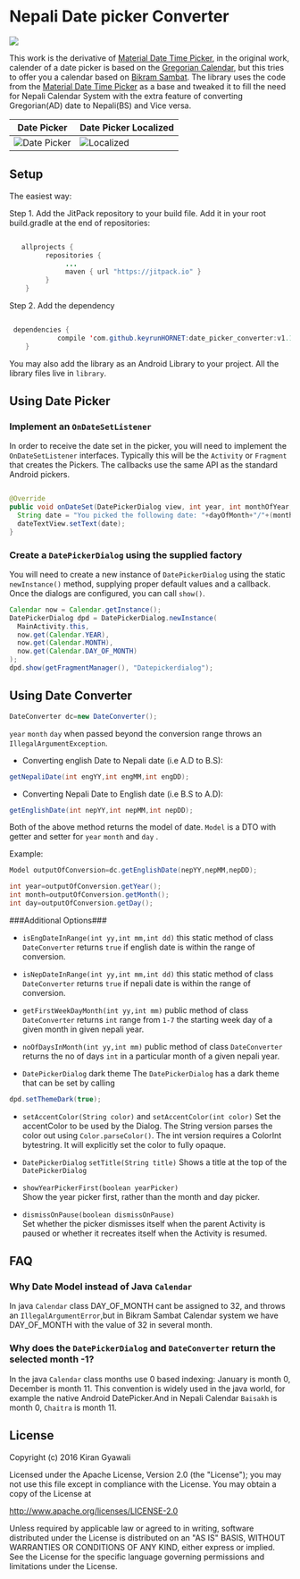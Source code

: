 # Nepali Date picker Converter
[![](https://jitpack.io/v/keyrunHORNET/date_picker_converter.svg)](https://jitpack.io/#keyrunHORNET/date_picker_converter)

 This work is the derivative of [Material Date Time Picker](https://github.com/wdullaer/MaterialDateTimePicker), in the original work,  calender
 of a date picker is based on the [Gregorian Calendar](https://en.wikipedia.org/wiki/Gregorian_calendar), but this tries to offer you a calendar based on [Bikram Sambat](https://en.wikipedia.org/wiki/Vikram_Samvat).
 The library uses the code from the [Material Date Time Picker](https://github.com/wdullaer/MaterialDateTimePicker) as a base 
 and tweaked it to fill the need for Nepali Calendar System with the extra feature of converting Gregorian(AD) date to Nepali(BS) and Vice versa.

 
Date Picker | Date Picker Localized
---- | ----
![Date Picker](https://raw.githubusercontent.com/keyrunHORNET/date_picker_converter/master/Screenshot_2016-05-08-14-09-32.png) | ![Localized](https://raw.githubusercontent.com/keyrunHORNET/date_picker_converter/master/Screenshot_2016-05-08-11-49-49.png)


## Setup
    
 The easiest way:

   Step 1.
   Add the JitPack repository to your build file.
  Add it in your root build.gradle at the end of repositories:

```java

   allprojects {
		 repositories {
			  ...
			  maven { url "https://jitpack.io" }
		 }
	}
 ```
   Step 2.
   Add the dependency
```java

 dependencies {
	        compile 'com.github.keyrunHORNET:date_picker_converter:v1.1-alpha'
	}
 ```
You may also add the library as an Android Library to your project. All the library files live in ```library```.

## Using Date Picker
 
### Implement an `OnDateSetListener`
In order to receive the date set in the picker, you will need to implement the 
`OnDateSetListener` interfaces. Typically this will be the `Activity` or `Fragment` that creates the Pickers. The callbacks use the same API as the standard Android pickers.
```java

@Override
public void onDateSet(DatePickerDialog view, int year, int monthOfYear, int dayOfMonth) {
  String date = "You picked the following date: "+dayOfMonth+"/"+(monthOfYear+1)"/"+year;
  dateTextView.setText(date);
}
```

### Create a `DatePickerDialog` using the supplied factory
You will need to create a new instance of `DatePickerDialog` using the static `newInstance()` method, supplying proper default values and a callback. Once the dialogs are configured, you can call `show()`.
```java
Calendar now = Calendar.getInstance();
DatePickerDialog dpd = DatePickerDialog.newInstance(
  MainActivity.this,
  now.get(Calendar.YEAR),
  now.get(Calendar.MONTH),
  now.get(Calendar.DAY_OF_MONTH)
);
dpd.show(getFragmentManager(), "Datepickerdialog");
```

## Using Date Converter

```java
DateConverter dc=new DateConverter();
```
`year` `month` `day` when passed beyond the conversion range throws an `IllegalArgumentException`.


* Converting english Date to Nepali date (i.e A.D to B.S):
```java
getNepaliDate(int engYY,int engMM,int engDD);
```

* Converting Nepali Date to English date (i.e B.S to A.D):
```java
getEnglishDate(int nepYY,int nepMM,int nepDD);
```

Both of the above method returns the model of date.
`Model` is a DTO with getter and setter for `year` `month` and `day` .


Example:
```java
Model outputOfConversion=dc.getEnglishDate(nepYY,nepMM,nepDD);

int year=outputOfConversion.getYear();
int month=outputOfConversion.getMonth(); 
int day=outputOfConversion.getDay();
```

###Additional Options###

* `isEngDateInRange(int yy,int mm,int dd)` this static method of class `DateConverter` returns `true` if english date is within the range of conversion.

* `isNepDateInRange(int yy,int mm,int dd)` this static method of class `DateConverter` returns `true` if nepali date is within the range of conversion.

* `getFirstWeekDayMonth(int yy,int mm)` public method of class `DateConverter` returns `int` range from `1-7` the starting week day of a given month in given nepali year.

* `noOfDaysInMonth(int yy,int mm)` public method of class `DateConverter` returns the no of days `int` in a particular month of a given nepali year.

* `DatePickerDialog` dark theme
The `DatePickerDialog` has a dark theme that can be set by calling
```java
dpd.setThemeDark(true);
```

* `setAccentColor(String color)` and `setAccentColor(int color)`
Set the accentColor to be used by the Dialog. The String version parses the color out using `Color.parseColor()`. The int version requires a ColorInt bytestring. It will explicitly set the color to fully opaque.

* `DatePickerDialog` `setTitle(String title)`
Shows a title at the top of the `DatePickerDialog`

* `showYearPickerFirst(boolean yearPicker)`  
Show the year picker first, rather than the month and day picker.

* `dismissOnPause(boolean dismissOnPause)`  
Set whether the picker dismisses itself when the parent Activity is paused or whether it recreates itself when the Activity is resumed.


## FAQ
### Why Date Model instead of Java `Calendar`
In java `Calendar` class DAY_OF_MONTH cant be assigned to 32, and throws an `IllegalArgumentError`,but in Bikram Sambat Calendar system we have DAY_OF_MONTH with the value of 32 in several month.

### Why does the `DatePickerDialog` and `DateConverter` return the selected month -1?
In the java `Calendar` class months use 0 based indexing: January is month 0, December is month 11. This convention is widely used in the java world, for example the native Android DatePicker.And in Nepali Calendar `Baisakh` is month 0, `Chaitra` is month 11.


## License

Copyright (c) 2016 Kiran Gyawali

Licensed under the Apache License, Version 2.0 (the "License");
you may not use this file except in compliance with the License.
You may obtain a copy of the License at

http://www.apache.org/licenses/LICENSE-2.0

Unless required by applicable law or agreed to in writing, software
distributed under the License is distributed on an "AS IS" BASIS,
WITHOUT WARRANTIES OR CONDITIONS OF ANY KIND, either express or implied.
See the License for the specific language governing permissions and
limitations under the License.
